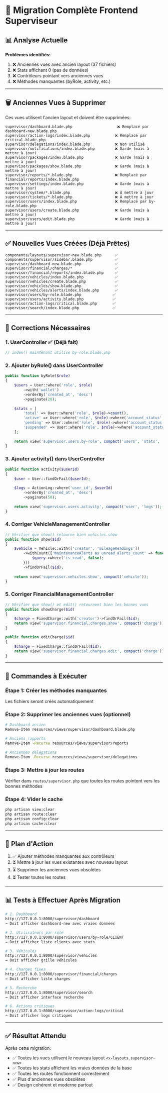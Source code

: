 # 🔄 Migration Complète Frontend Superviseur

## 📊 Analyse Actuelle

**Problèmes identifiés:**
1. ❌ Anciennes vues avec ancien layout (37 fichiers)
2. ❌ Stats affichant 0 (pas de données)
3. ❌ Contrôleurs pointant vers anciennes vues
4. ❌ Méthodes manquantes (byRole, activity, etc.)

---

## 🗑️ Anciennes Vues à Supprimer

Ces vues utilisent l'ancien layout et doivent être supprimées:

```
supervisor/dashboard.blade.php                    ❌ Remplacé par dashboard-new.blade.php
supervisor/action-logs/index.blade.php           ❌ Remplacé par critical.blade.php
supervisor/delegations/index.blade.php           ❌ Non utilisé
supervisor/notifications/index.blade.php         ❌ Garde (mais à mettre à jour)
supervisor/packages/index.blade.php              ❌ Garde (mais à mettre à jour)
supervisor/packages/show.blade.php               ❌ Garde (mais à mettre à jour)
supervisor/reports/*.blade.php                   ❌ Remplacé par financial/reports/index.blade.php
supervisor/settings/index.blade.php              ❌ Garde (mais à mettre à jour)
supervisor/system/*.blade.php                    ❌ À mettre à jour
supervisor/tickets/*.blade.php                   ❌ À mettre à jour
supervisor/users/index.blade.php                 ❌ Remplacé par by-role.blade.php
supervisor/users/create.blade.php                ❌ Garde (mais à mettre à jour)
supervisor/users/edit.blade.php                  ❌ Garde (mais à mettre à jour)
```

---

## ✅ Nouvelles Vues Créées (Déjà Prêtes)

```
components/layouts/supervisor-new.blade.php      ✅
components/supervisor/sidebar.blade.php          ✅
supervisor/dashboard-new.blade.php               ✅
supervisor/financial/charges/*                   ✅
supervisor/financial/reports/index.blade.php     ✅
supervisor/vehicles/index.blade.php              ✅
supervisor/vehicles/create.blade.php             ✅
supervisor/vehicles/show.blade.php               ✅
supervisor/vehicles/alerts/index.blade.php       ✅
supervisor/users/by-role.blade.php              ✅
supervisor/users/activity.blade.php             ✅
supervisor/action-logs/critical.blade.php       ✅
supervisor/search/index.blade.php               ✅
```

---

## 🔧 Corrections Nécessaires

### 1. UserController ✅ (Déjà fait)
```php
// index() maintenant utilise by-role.blade.php
```

### 2. Ajouter byRole() dans UserController
```php
public function byRole($role)
{
    $users = User::where('role', $role)
        ->with('wallet')
        ->orderBy('created_at', 'desc')
        ->paginate(20);
    
    $stats = [
        'total' => User::where('role', $role)->count(),
        'active' => User::where('role', $role)->where('account_status', 'ACTIVE')->count(),
        'pending' => User::where('role', $role)->where('account_status', 'PENDING')->count(),
        'suspended' => User::where('role', $role)->where('account_status', 'SUSPENDED')->count(),
    ];
    
    return view('supervisor.users.by-role', compact('users', 'stats', 'role'));
}
```

### 3. Ajouter activity() dans UserController
```php
public function activity($userId)
{
    $user = User::findOrFail($userId);
    
    $logs = ActionLog::where('user_id', $userId)
        ->orderBy('created_at', 'desc')
        ->paginate(50);
    
    return view('supervisor.users.activity', compact('user', 'logs'));
}
```

### 4. Corriger VehicleManagementController
```php
// Vérifier que show() retourne bien vehicles.show
public function show($id)
{
    $vehicle = Vehicle::with(['creator', 'mileageReadings'])
        ->withCount(['maintenanceAlerts as unread_alerts_count' => function($query) {
            $query->where('is_read', false);
        }])
        ->findOrFail($id);
    
    return view('supervisor.vehicles.show', compact('vehicle'));
}
```

### 5. Corriger FinancialManagementController
```php
// Vérifier que show() et edit() retournent bien les bonnes vues
public function showCharge($id)
{
    $charge = FixedCharge::with('creator')->findOrFail($id);
    return view('supervisor.financial.charges.show', compact('charge'));
}

public function editCharge($id)
{
    $charge = FixedCharge::findOrFail($id);
    return view('supervisor.financial.charges.edit', compact('charge'));
}
```

---

## 📝 Commandes à Exécuter

### Étape 1: Créer les méthodes manquantes
Les fichiers seront créés automatiquement

### Étape 2: Supprimer les anciennes vues (optionnel)
```bash
# Dashboard ancien
Remove-Item resources/views/supervisor/dashboard.blade.php

# Anciens rapports
Remove-Item -Recurse resources/views/supervisor/reports

# Anciennes délégations
Remove-Item -Recurse resources/views/supervisor/delegations
```

### Étape 3: Mettre à jour les routes
Vérifier dans `routes/supervisor.php` que toutes les routes pointent vers les bonnes méthodes

### Étape 4: Vider le cache
```bash
php artisan view:clear
php artisan route:clear
php artisan config:clear
php artisan cache:clear
```

---

## 🎯 Plan d'Action

1. ✅ Ajouter méthodes manquantes aux contrôleurs
2. ⏳ Mettre à jour les vues existantes avec nouveau layout
3. ⏳ Supprimer les anciennes vues obsolètes
4. ⏳ Tester toutes les routes

---

## 📊 Tests à Effectuer Après Migration

```bash
# 1. Dashboard
http://127.0.0.1:8000/supervisor/dashboard
→ Doit afficher dashboard-new avec vraies données

# 2. Utilisateurs par rôle
http://127.0.0.1:8000/supervisor/users/by-role/CLIENT
→ Doit afficher liste clients avec stats

# 3. Véhicules
http://127.0.0.1:8000/supervisor/vehicles
→ Doit afficher grille véhicules

# 4. Charges fixes
http://127.0.0.1:8000/supervisor/financial/charges
→ Doit afficher liste charges

# 5. Recherche
http://127.0.0.1:8000/supervisor/search
→ Doit afficher interface recherche

# 6. Actions critiques
http://127.0.0.1:8000/supervisor/action-logs/critical
→ Doit afficher logs critiques
```

---

## ✅ Résultat Attendu

Après cette migration:
- ✅ Toutes les vues utilisent le nouveau layout `<x-layouts.supervisor-new>`
- ✅ Toutes les stats affichent les vraies données de la base
- ✅ Toutes les routes fonctionnent correctement
- ✅ Plus d'anciennes vues obsolètes
- ✅ Design cohérent et moderne partout

